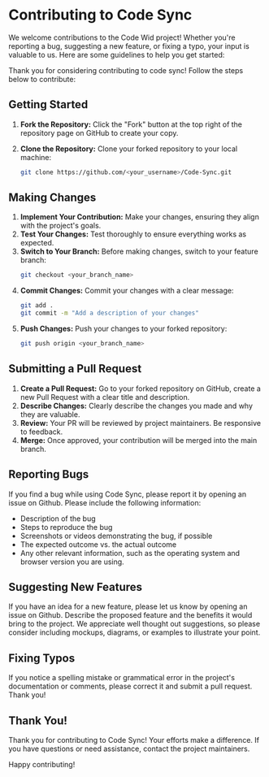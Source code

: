 # Contributing to Code Sync

We welcome contributions to the Code Wid  project! Whether you're reporting a bug, suggesting a new feature, or fixing a typo, your input is valuable to us. Here are some guidelines to help you get started:

Thank you for considering contributing to code sync! Follow the steps below to contribute:

## Getting Started

1. **Fork the Repository:** Click the "Fork" button at the top right of the repository page on GitHub to create your copy.

2. **Clone the Repository:** Clone your forked repository to your local machine:
   ```bash
   git clone https://github.com/<your_username>/Code-Sync.git
   ```

## Making Changes
1. **Implement Your Contribution:** Make your changes, ensuring they align with the project's goals.
2. **Test Your Changes:** Test thoroughly to ensure everything works as expected.
3. **Switch to Your Branch:** Before making changes, switch to your feature branch:
   ```bash
   git checkout <your_branch_name>
   ```
4. **Commit Changes:** Commit your changes with a clear message:
    ```bash
    git add .
    git commit -m "Add a description of your changes"
    ```
5. **Push Changes:** Push your changes to your forked repository:
   ```bash
   git push origin <your_branch_name>
   ```

## Submitting a Pull Request
1. **Create a Pull Request:** Go to your forked repository on GitHub, create a new Pull Request with a clear title and description.
2. **Describe Changes:** Clearly describe the changes you made and why they are valuable.
3. **Review:** Your PR will be reviewed by project maintainers. Be responsive to feedback.
4. **Merge:** Once approved, your contribution will be merged into the main branch.

## Reporting Bugs

If you find a bug while using Code Sync, please report it by opening an issue on Github. Please include the following information:

* Description of the bug
* Steps to reproduce the bug
* Screenshots or videos demonstrating the bug, if possible
* The expected outcome vs. the actual outcome
* Any other relevant information, such as the operating system and browser version you are using.

## Suggesting New Features

If you have an idea for a new feature, please let us know by opening an issue on Github. Describe the proposed feature and the benefits it would bring to the project. We appreciate well thought out suggestions, so please consider including mockups, diagrams, or examples to illustrate your point.

## Fixing Typos

If you notice a spelling mistake or grammatical error in the project's documentation or comments, please correct it and submit a pull request. Thank you!

## Thank You!

Thank you for contributing to Code Sync! Your efforts make a difference.
If you have questions or need assistance, contact the project maintainers.

Happy contributing!